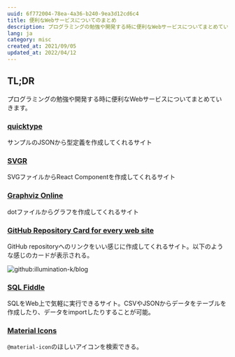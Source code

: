 ```yaml
---
uuid: 6f772004-78ea-4a36-b240-9ea3d12cd6c4
title: 便利なWebサービスについてのまとめ
description: プログラミングの勉強や開発する時に便利なWebサービスについてまとめていきます。
lang: ja
category: misc
created_at: 2021/09/05
updated_at: 2022/04/12
---
```


## TL;DR

プログラミングの勉強や開発する時に便利なWebサービスについてまとめていきます。

### [quicktype](https://quicktype.io)

サンプルのJSONから型定義を作成してくれるサイト

### [SVGR](https://react-svgr.com)

SVGファイルからReact Componentを作成してくれるサイト

### [Graphviz Online](https://dreampuf.github.io/GraphvizOnline/)

dotファイルからグラフを作成してくれるサイト

### [GitHub Repository Card for every web site](https://gh-card.dev)

GitHub repositoryへのリンクをいい感じに作成してくれるサイト。以下のような感じのカードが表示される。

![github:illumination-k/blog](github:illumination-k/polars-pandas)

### [SQL Fiddle](http://sqlfiddle.com/)

SQLをWeb上で気軽に実行できるサイト。CSVやJSONからデータをテーブルを作成したり、データをimportしたりすることが可能。

### [Material Icons](https://material-ui.com/components/material-icons/)

`@material-icon`のほしいアイコンを検索できる。
